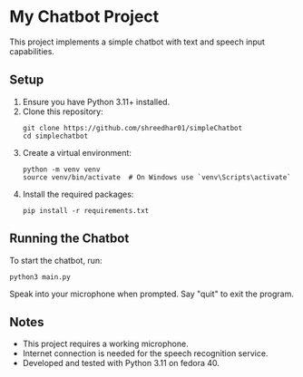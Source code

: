 # My Chatbot Project

This project implements a simple chatbot with text and speech input capabilities.

## Setup

1. Ensure you have Python 3.11+ installed.
2. Clone this repository:
   ```
   git clone https://github.com/shreedhar01/simpleChatbot
   cd simplechatbot
   ```
3. Create a virtual environment:
   ```
   python -m venv venv
   source venv/bin/activate  # On Windows use `venv\Scripts\activate`
   ```
4. Install the required packages:
   ```
   pip install -r requirements.txt
   ```

## Running the Chatbot

To start the chatbot, run:

```
python3 main.py
```

Speak into your microphone when prompted. Say "quit" to exit the program.

## Notes

- This project requires a working microphone.
- Internet connection is needed for the speech recognition service.
- Developed and tested with Python 3.11 on fedora 40.
